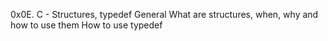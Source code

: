 0x0E. C - Structures, typedef
General
What are structures, when, why and how to use them
How to use typedef
